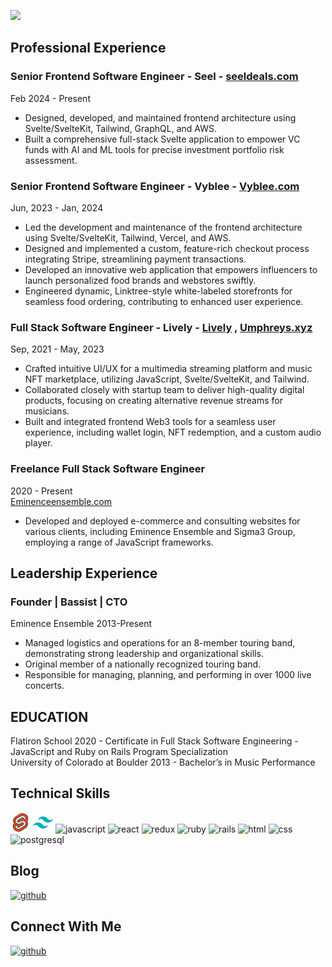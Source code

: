 ![](https://github.com/Zacharyflynn06/zacharyflynn06/assets/69942706/df30386f-6beb-4efe-abbf-c24a0760f6b5)
## Professional Experience

### Senior Frontend Software Engineer - Seel - [seeldeals.com](https://www.seeldeals.com)
Feb 2024 -  Present

+ Designed, developed, and maintained frontend architecture using Svelte/SvelteKit, Tailwind, GraphQL, and AWS.
+ Built a comprehensive full-stack Svelte application to empower VC funds with AI and ML tools for precise investment portfolio risk assessment.


### Senior Frontend Software Engineer - Vyblee - [Vyblee.com](https://www.vyblee.com/)
Jun, 2023 - Jan, 2024  

+ Led the development and maintenance of the frontend architecture using Svelte/SvelteKit, Tailwind, Vercel, and AWS.
+ Designed and implemented a custom, feature-rich checkout process integrating Stripe, streamlining payment transactions.
+ Developed an innovative web application that empowers influencers to launch personalized food brands and webstores swiftly.
+ Engineered dynamic, Linktree-style white-labeled storefronts for seamless food ordering, contributing to enhanced user experience.

### Full Stack Software Engineer - Lively - [Lively](https://www.golive.ly/next) , [Umphreys.xyz](https://www.umphreys.xyz)

Sep, 2021 - May, 2023  
+ Crafted intuitive UI/UX for a multimedia streaming platform and music NFT marketplace, utilizing JavaScript, Svelte/SvelteKit, and Tailwind.
+ Collaborated closely with startup team to deliver high-quality digital products, focusing on creating alternative revenue streams for musicians.
+ Built and integrated frontend Web3 tools for a seamless user experience, including wallet login, NFT redemption, and a custom audio player.

### Freelance Full Stack Software Engineer
2020 - Present  
[Eminenceensemble.com](https://www.eminenceensemble.com/)
+ Developed and deployed e-commerce and consulting websites for various clients, including Eminence Ensemble and Sigma3 Group, employing a range of JavaScript frameworks.
  
## Leadership Experience

### Founder | Bassist | CTO
Eminence Ensemble 2013-Present 
+ Managed logistics and operations for an 8-member touring band, demonstrating strong leadership and organizational skills.
+ Original member of a nationally recognized touring band.
+ Responsible for managing, planning, and performing in over 1000 live concerts.

## EDUCATION  
Flatiron School 2020 - Certificate in Full Stack Software Engineering - JavaScript and Ruby on Rails Program Specialization  
University of Colorado at Boulder 2013 - Bachelor’s in Music Performance  

## Technical Skills
![svelte](https://github.com/Zacharyflynn06/zacharyflynn06/blob/0533892308f75ad43b3f7fda9bf0230c4e6275b0/icons8-svelte-32.png)
![tailwind](https://github.com/Zacharyflynn06/zacharyflynn06/blob/5842b50f23dc0182e481b1d9f9718c220cf60428/icons8-tailwind-css-32.png)
![javascript](https://user-images.githubusercontent.com/69942706/133495799-b708000a-9c76-4663-b9f9-6ccb1272de70.png)
![react](https://user-images.githubusercontent.com/69942706/133495964-5a736adb-5ca2-4c29-aaef-0b494c335cbb.png)
![redux](https://user-images.githubusercontent.com/69942706/133496032-76aa744a-83b0-4969-99fa-6977c6eda594.png)
![ruby](https://user-images.githubusercontent.com/69942706/133496153-c67705bc-8024-498d-bb57-12ba74a1e117.png)
![rails](https://user-images.githubusercontent.com/69942706/133496208-fd86c9af-a8d6-4675-ad6e-9d1aafeb1dcb.png)
![html](https://user-images.githubusercontent.com/69942706/133496280-95bab563-344b-477a-93a0-0931f292b331.png)
![css](https://user-images.githubusercontent.com/69942706/133496401-515389b4-2ba1-4e2a-9405-ad6bf0f2b694.png)
![postgresql](https://user-images.githubusercontent.com/69942706/133498016-addbc473-bba7-4f42-abc7-3202631d8d06.png)


## Blog

[![github](https://img.shields.io/badge/Medium-12100E?style=for-the-badge&logo=medium&logoColor=white)][1]

## Connect With Me

[![github](https://img.shields.io/badge/LinkedIn-0077B5?style=for-the-badge&logo=linkedin&logoColor=white)][2]

[1]: https://zacharyflynn06.medium.com/
[2]: https://www.linkedin.com/in/zacflynn/

